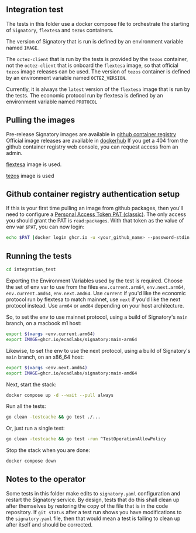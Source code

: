 ## Integration test

The tests in this folder use a docker compose file to orchestrate the starting of `Signatory`, `flextesa` and `tezos` containers.  

The version of Signatory that is run is defined by an environment variable named `IMAGE`.

The `octez-client` that is run by the tests is provided by the `tezos` container, not the `octez-client` that is onboard the `flextesa` image, so that official `tezos` image releases can be used.  The version of `tezos` container is defined by an environment variable named `OCTEZ_VERSION`.

Currently, it is always the `latest` version of the `flextesa` image that is run by the tests.  The economic protocol run by flextesa is defined by an environment variable named `PROTOCOL`

## Pulling the images

Pre-release Signatory images are available in [github container registry](https://github.com/ecadlabs/signatory/pkgs/container/signatory)
Official image releases are available in [dockerhub](https://hub.docker.com/r/ecadlabs/signatory/tags)
If you get a 404 from the github container registry web console, you can request access from an admin.

[flextesa](https://hub.docker.com/r/oxheadalpha/flextesa/tags) image is used.

[tezos](https://hub.docker.com/r/tezos/tezos/tags) image is used

## Github container registry authentication setup

If this is your first time pulling an image from github packages, then you'll need to configure a [Personal Access Token PAT (classic)](https://github.com/settings/tokens). The only access you should grant the PAT is `read:packages`.  With that token as the value of env var `$PAT`, you can now login:

```sh
echo $PAT |docker login ghcr.io -u <your_github_name> --password-stdin
```

## Running the tests

```sh
cd integration_test
```

Exporting the Environment Variables used by the test is required. Choose the set of env var to use from the files `env.current.arm64`, `env.next.arm64`, `env.current.amd64`, `env.next.amd64`.  Use `current` if you'd like the economic protocol run by flextesa to match mainnet, use `next` if you'd like the next protocol instead.  Use `arm64` or `amd64` depending on your host architecture. 

So, to set the env to use mainnet protocol, using a build of Signatory's `main` branch, on a macbook m1 host:

```sh
export $(xargs <env.current.arm64)
export IMAGE=ghcr.io/ecadlabs/signatory:main-arm64
```

Likewise, to set the env to use the next protocol, using a build of Signatory's `main` branch, on an x86_64 host:

```sh
export $(xargs <env.next.amd64)
export IMAGE=ghcr.io/ecadlabs/signatory:main-amd64
```

Next, start the stack:

```sh
docker compose up -d --wait --pull always
```

Run all the tests:

```sh
go clean -testcache && go test ./...
```

Or, just run a single test:

```sh
go clean -testcache && go test -run ^TestOperationAllowPolicy
```

Stop the stack when you are done:

```sh
docker compose down
```

## Notes to the operator

Some tests in this folder make edits to `signatory.yaml` configuration and restart the Signatory service. By design, tests that do this shall clean up after themselves by restoring the copy of the file that is in the code repository.  If `git status` after a test run shows you have modifications to the `signatory.yaml` file, then that would mean a test is failing to clean up after itself and should be corrected.
